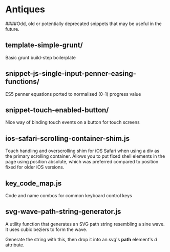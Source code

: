 # Antiques #

####Odd, old or potentially deprecated snippets that may be useful in the future. 


## template-simple-grunt/

Basic grunt build-step boilerplate

## snippet-js-single-input-penner-easing-functions/

ES5 penner equations ported to normalised (0-1) progress value

## snippet-touch-enabled-button/

Nice way of binding touch events on a button for touch screens

## ios-safari-scrolling-container-shim.js
Touch handling and overscrolling shim for iOS Safari when using a div as the primary scrolling container. Allows you to put fixed shell elements in the page using position absolute, which was preferred compared to position fixed for older iOS versions.

## key_code_map.js
Code and name combos for common keyboard control keys

## svg-wave-path-string-generator.js

A utility function that generates an SVG path string resembling a sine wave. It uses cubic beziers to form the wave. 

Generate the string with this, then drop it into an svg's __path__ element's _d_ attribute. 